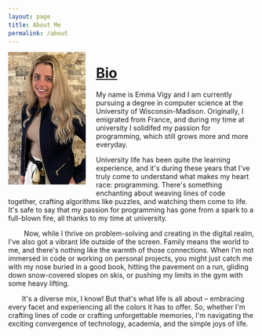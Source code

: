 ```yaml
---
layout: page
title: About Me
permalink: /about
---
```


<div style="float:left; margin-right:1.5em; margin-bottom:1.5em;" >
    <img src="assets/profile_picture.PNG" />
</div>

# <u>Bio</u>

My name is Emma Vigy and I am currently pursuing a degree in computer science at the University of Wisconsin-Madison. Originally, I emigrated from France, and during my time at university I solidifed my passion for programming, which still grows more and more everyday.

University life has been quite the learning experience, and it's during these years that I've truly come to understand what makes my heart race: programming. There's something enchanting about weaving lines of code together, crafting algorithms like puzzles, and watching them come to life. It's safe to say that my passion for programming has gone from a spark to a full-blown fire, all thanks to my time at university.

   Now, while I thrive on problem-solving and creating in the digital realm, I've also got a vibrant life outside of the screen. Family means the world to me, and there's nothing like the warmth of those connections. When I'm not immersed in code or working on personal projects, you might just catch me with my nose buried in a good book, hitting the pavement on a run, gliding down snow-covered slopes on skis, or pushing my limits in the gym with some heavy lifting.

  It's a diverse mix, I know! But that's what life is all about – embracing every facet and experiencing all the colors it has to offer. So, whether I'm crafting lines of code or crafting unforgettable memories, I'm navigating the exciting convergence of technology, academia, and the simple joys of life.
